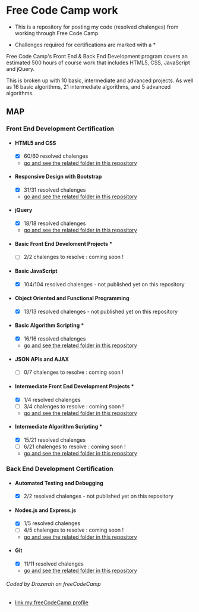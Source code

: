 # Free Code Camp work

* This is a repository for posting my code (resolved chalenges) from working through Free Code Camp.

* Challenges required for certifications are marked with a *

Free Code Camp's Front End & Back End Development program covers an estimated 500 hours of course work that includes HTML5, CSS, JavaScript and jQuery.

This is broken up with 10 basic, intermediate and advanced projects. As well as 16 basic algorithms, 21 intermediate algorithms, and 5 advanced algorithms.

## MAP

### Front End Development Certification

- #### HTML5 and CSS
	- [x] 60/60 resolved chalenges
	- [go and see the related folder in this repository](https://github.com/Drozerah/freeCodeCamp-work/tree/master/FrontEndDevelopmentCertification/HTML5andCSS)	
- #### Responsive Design with Bootstrap
	- [x] 31/31 resolved chalenges
	- [go and see the related folder in this repository](https://github.com/Drozerah/freeCodeCamp-work/tree/master/FrontEndDevelopmentCertification/ResponsiveDesignwithBootstrap)	
- #### jQuery
	- [x] 18/18 resolved chalenges
	- [go and see the related folder in this repository](https://github.com/Drozerah/freeCodeCamp-work/tree/master/FrontEndDevelopmentCertification/jQuery)
- #### Basic Front End Develoment Projects *
	- [ ] 2/2 chalenges to resolve : coming soon !	
- #### Basic JavaScript
	- [x] 104/104 resolved chalenges - not published  yet on this repository	
- #### Object Oriented and Functional Programming
	- [x] 13/13 resolved chalenges - not published yet on this repository	
- #### Basic Algorithm Scripting *
    - [x] 16/16 resolved chalenges
	- [go and see the related folder in this repository](https://github.com/Drozerah/freeCodeCamp-work/tree/master/FrontEndDevelopmentCertification/BasicAlgorithmScripting)
- #### JSON APIs and AJAX
    - [ ] 0/7 chalenges to resolve : coming soon !
- #### Intermediate Front End Development Projects *
	- [x] 1/4 resolved chalenges
	- [ ] 3/4 chalenges to resolve : coming soon !
	- [go and see the related folder in this repository](https://github.com/Drozerah/freeCodeCamp-work/tree/master/FrontEndDevelopmentCertification/IntermediateFrontEndDevelopmentProjects/RandomQuoteMachine)
- #### Intermediate Algorithm Scripting *
	- [x] 15/21 resolved chalenges
	- [ ] 6/21 chalenges to resolve : coming soon !
	- [go and see the related folder in this repository](https://github.com/Drozerah/freeCodeCamp-work/tree/master/FrontEndDevelopmentCertification/IntermediateAlgorithmScripting)
### Back End Development Certification

- #### Automated Testing and Debugging
	- [x] 2/2 resolved chalenges - not published yet on this repository
- #### Nodes.js and Express.js	
    - [x] 1/5 resolved chalenges
    - [ ] 4/5 chalenges to resolve : coming soon !
	- [go and see the related folder in this repository](https://github.com/Drozerah/freeCodeCamp-work/tree/master/BackEndDevelopmentCertification/Nodes.jsandExpress.js)
- #### Git
    - [x] 11/11 resolved chalenges	
	- [go and see the related folder in this repository](https://github.com/Drozerah/freeCodeCamp-work/tree/master/BackEndDevelopmentCertification/GIT)
	
###### Coded by Drozerah on freeCodeCamp

* [link my freeCodeCamp profile](https://www.freecodecamp.org/drozerah)